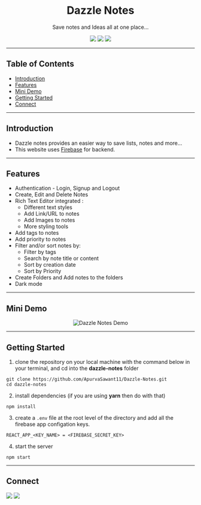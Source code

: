 <div align="center">

# Dazzle Notes

<p>Save notes and Ideas all at one place...</p>

![](https://img.shields.io/badge/React-20232A?style=for-the-badge&logo=react&logoColor=61DAFB)
![](https://img.shields.io/badge/React_Router-CA4245?style=for-the-badge&logo=react-router&logoColor=white)
![](https://img.shields.io/badge/CSS3-1572B6?style=for-the-badge&logo=css3&logoColor=white)

</div>

---

## Table of Contents

- [Introduction](#introduction)
- [Features](#features)
- [Mini Demo](#mini-demo)
- [Getting Started](#getting-started)
- [Connect](#connect)

---
## Introduction

- Dazzle notes provides an easier way to save lists, notes and more...
- This website uses [Firebase](https://firebase.google.com/) for backend.

---
## Features

- Authentication - Login, Signup and Logout
- Create, Edit and Delete Notes
- Rich Text Editor integrated :
  - Different text styles
  - Add Link/URL to notes
  - Add Images to notes
  - More styling tools
- Add tags to notes
- Add priority to notes
- Filter and/or sort notes by:
  - Filter by tags
  - Search by note title or content
  - Sort by creation date
  - Sort by Priority
- Create Folders and Add notes to the folders
- Dark mode

---
## Mini Demo

<div align="center">
  
![Dazzle Notes Demo](https://media.giphy.com/media/OqnJRfaTOIJT00KhSF/giphy.gif)
  
</div>

---
## Getting Started


1. clone the repository on your local machine with the command below in your terminal, and cd into the **dazzle-notes** folder

```
git clone https://github.com/ApurvaSawant11/Dazzle-Notes.git
cd dazzle-notes
```

2. install dependencies (if you are using **yarn** then do with that)

```
npm install
```

3. create a `.env` file at the root level of the directory and add all the firebase app configation keys.

```
REACT_APP_<KEY_NAME> = <FIREBASE_SECRET_KEY>
```

4. start the server

```
npm start
```

---

## Connect

<a href="https://twitter.com/ApurvaSawant11"><img src="https://img.shields.io/badge/Twitter-1DA1F2?style=for-the-badge&logo=twitter&logoColor=white"/></a>
<a href="https://www.linkedin.com/in/apurvasawant11/"><img src="https://img.shields.io/badge/LinkedIn-0077B5?style=for-the-badge&logo=linkedin&logoColor=white"/></a>
